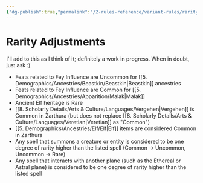 ```yaml
---
{"dg-publish":true,"permalink":"/2-rules-reference/variant-rules/rarity-adjustments/","noteIcon":""}
---
```


# Rarity Adjustments

I'll add to this as I think of it; definitely a work in progress. When in doubt, just ask :) 

- Feats related to Fey Influence are Uncommon for [[5. Demographics/Ancestries/Beastkin/Beastkin\|Beastkin]] ancestries  
- Feats related to Fey Influence are Common for [[5. Demographics/Ancestries/Apparition/Malak\|Malak]] 
- Ancient Elf heritage is Rare 
- [[8. Scholarly Details/Arts & Culture/Languages/Vergehen\|Vergehen]] is Common in Zarthura (but does not replace [[8. Scholarly Details/Arts & Culture/Languages/Veretian\|Veretian]] as "Common") 
- [[5. Demographics/Ancestries/Elf/Elf\|Elf]] items are considered Common in Zarthura
- Any spell that summons a creature or entity is considered to be one degree of rarity higher than the listed spell (Common -> Uncommon, Uncommon -> Rare)
- Any spell that interacts with another plane (such as the Ethereal or Astral plane) is considered to be one degree of rarity higher than the listed spell